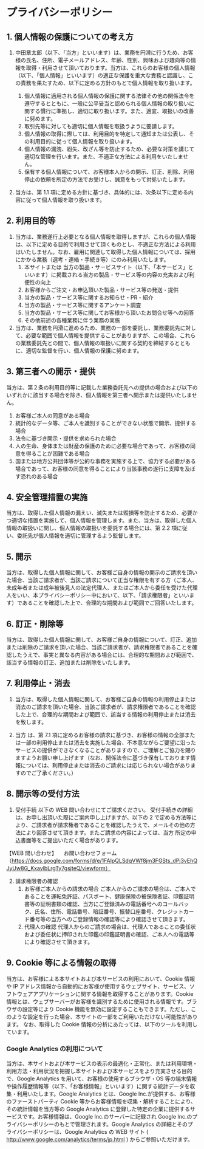 # プライバシーポリシー

## 1. 個人情報の保護についての考え方

<!-- 個人情報はこんだけ？ソーシャルメディアのIDとかは？ -->

1. 中田章太郎（以下、「当方」といいます）は、業務を円滑に行うため、お客様の氏名、住所、電子メールアドレス、年齢、性別、興味および趣向等の情報を取得・利用させて頂いております。当方は、これらのお客様の個人情報（以下、「個人情報」といいます）の適正な保護を重大な責務と認識し、この責務を果たすため、以下に定める方針のもとで個人情報を取り扱います。

   1. 個人情報に適用される個人情報の保護に関する法律その他の関係法令を遵守するとともに、一般に公平妥当と認められる個人情報の取り扱いに関する慣行に準拠し、適切に取り扱います。また、適宜、取扱いの改善に努めます。
   2. 取引先等に対しても適切に個人情報を取扱うように要請します。<!-- Deleted: 個人情報の取扱いに関する規程を明確にし、これを従業者に周知徹底します。また、-->
   3. 個人情報の取得に際しては、利用目的を特定して通知または公表し、その利用目的に従って個人情報を取り扱います。 <!-- 必要？ -->
   4. 個人情報の漏洩、紛失、改ざん等を防止するため、必要な対策を講じて適切な管理を行います。また、不適正な方法による利用をいたしません。
   5. 保有する個人情報について、お客様本人からの開示、訂正、削除、利用停止の依頼を所定の方法でお受けし、誠意をもって対処いたします。<!-- Big Queryなどに移したデータはどうする？ -->

2. 当方は、第 1.1 項に定める方針に基づき、具体的には、次条以下に定める内容に従って個人情報を取り扱います。

## 2. 利用目的等

1. 当方は、業務遂行上必要となる個人情報を取得しますが、これらの個人情報は、以下に定める目的で利用させて頂くものとし、不適正な方法による利用はいたしません。なお、雇用に関連して取得した個人情報については、採用にかかる業務（選考・連絡・手続き等）にのみ利用いたします。
   1. 本サイトまたは 当方の製品・サービスサイト（以下、「本サービス」といいます）に掲載される当方の製品・サービス等の内容の充実および利便性の向上
   2. お客様からご注文・お申込頂いた製品・サービス等の発送・提供
   3. 当方の製品・サービス等に関するお知らせ・PR・紹介
   4. 当方の製品・サービス等に関するアンケート調査
   5. 当方の製品・サービス等に関してお客様から頂いたお問合せ等への回答
   6. その他前述の各種業務に伴う業務の実施
2. 当方は、業務を円滑に進めるため、業務の一部を委託し、業務委託先に対して、必要な範囲で個人情報を提供することがありますが、この場合、これらの業務委託先との間で、個人情報の取扱いに関する契約を締結するとともに、適切な監督を行い、個人情報の保護に努めます。

## 3. 第三者への開示・提供

当方は、第２条の利用目的等に記載した業務委託先への提供の場合および以下のいずれかに該当する場合を除き、個人情報を第三者へ開示または提供いたしません。

1. お客様ご本人の同意がある場合
2. 統計的なデータ等、ご本人を識別することができない状態で開示、提供する場合
3. 法令に基づき開示・提供を求められた場合
4. 人の生命、身体または財産の保護のために必要な場合であって、お客様の同意を得ることが困難である場合
5. 国または地方公共団体等が公的な事務を実施する上で、協力する必要がある場合であって、お客様の同意を得ることにより当該事務の遂行に支障を及ぼす恐れのある場合

## 4. 安全管理措置の実施

当方は、取得した個人情報の漏えい、滅失または毀損等を防止するため、必要かつ適切な措置を実施して、個人情報を管理します。また、当方は、取得した個人情報の取扱いに関し、個人情報の取扱いを委託する場合には、第 2.2 項に従い、委託先が個人情報を適切に管理するよう監督します。

## 5. 開示

当方は、取得した個人情報に関して、お客様ご自身の情報の開示のご請求を頂いた場合、当該ご請求者が、当該ご請求について正当な権限を有する方（ご本人、未成年者または成年被後見人の法定代理人、またはご本人から委任を受けた代理人をいい、本プライバシーポリシー中において、以下、「請求権限者」といいます）であることを確認した上で、合理的な期間および範囲でご回答いたします。

## 6. 訂正・削除等

当方は、取得した個人情報に関して、お客様ご自身の情報について、訂正、追加または削除のご請求を頂いた場合、当該ご請求者が、請求権限者であることを確認したうえで、事実と異なる内容がある場合には、合理的な期間および範囲で、該当する情報の訂正、追加または削除をいたします。<!-- 必要？ -->

## 7. 利用停止・消去

1. 当方は、取得した個人情報に関して、お客様ご自身の情報の利用停止または消去のご請求を頂いた場合、当該ご請求者が、請求権限者であることを確認した上で、合理的な期間および範囲で、該当する情報の利用停止または消去を致します。<!-- 必要？ -->

2. 当方 は、第 7.1 項に定めるお客様の請求に基づき、お客様の情報の全部または一部の利用停止または消去を実施した場合、不本意ながらご要望に沿ったサービスの提供ができなくなることがありますので、ご理解とご協力を賜りますようお願い申し上げます（なお、関係法令に基づき保有しております情報については、利用停止または消去のご請求には応じられない場合がありますのでご了承ください。）

## 8. 開示等の受付方法

1. 受付手続
   以下の WEB 問い合わせにてご請求ください。
   受付手続きの詳細は、お申し出頂いた際にご案内申し上げますが、以下の 2 で定める方法等により、ご請求者が請求権者であることを確認したうえで、メールその他の方法により回答させて頂きます。またご請求の内容によっては、当方 所定の申込書面等をご提出いただく場合があります。

【WEB 問い合わせ】
　お問い合わせフォーム（https://docs.google.com/forms/d/e/1FAIpQLSdqVWf8jm3FGSts_dPj3vEhQJyUw8G_KxaylbLrgTy7gsjteQ/viewform）

2. 請求権限者の確認
   1. お客様ご本人からの請求の場合
      ご本人からのご請求の場合は、ご本人であることを運転免許証、パスポート、健康保険の被保険者証、印鑑証明書等の証明書類の確認、当方にご登録済みの電話番号へのコールバック、氏名、住所、電話番号、暗証番号、振替口座番号、クレジットカード番号等の当方へのご登録情報の確認等により確認させて頂きます。<!-- どうやって個人を特定しようか -->
   2. 代理人の確認
      代理人からのご請求の場合は、代理人であることの委任状および委任状に押印された印鑑の印鑑証明書の確認、ご本人への電話等により確認させて頂きます。

## 9. Cookie 等による情報の取得

当方は、お客様による本サイトおよび本サービスの利用において、Cookie 情報や IP アドレス情報から自動的にお客様が使用するウェブサイト、サービス、ソフトウェアアプリケーションに関する情報を取得することがあります。Cookie 情報とは、ウェブサーバーがお客様を識別するために使用される情報です。ブラウザの設定等により Cookie 機能を無効に設定することもできます。ただし、このような設定を行った場合、本サイトの一部をご利用いただけない可能性があります。
なお、取得した Cookie 情報の分析にあたっては、以下のツールを利用しています。

### Google Analytics の利用について

当方は、本サイトおよび本サービスの表示の最適化・正常化、または利用環境・利用方法・利用状況を把握し本サイトおよび本サービスをより充実させる目的で、Google Analytics を用いて、お客様の使用するブラウザ・OS 等の端末情報や操作履歴情報等（以下、「お客様情報」といいます）に関する統計データを収集・利用いたします。Google Analytics とは、Google Inc.が提供する、お客様のファーストパーティ Cookie 等からお客様情報を収集・解析することにより、その統計情報を当方等の Google Analytics に登録した特定の企業に提供するサービスです。お客様情報は、Google Inc.のサーバーに記録され Google Inc.のプライバシーポリシーのもとで管理されます。Google Analytics の詳細とそのプライバシーポリシーは、Google Analytics の WEB サイト ( http://www.google.com/analytics/terms/jp.html ) からご参照いただけます。
